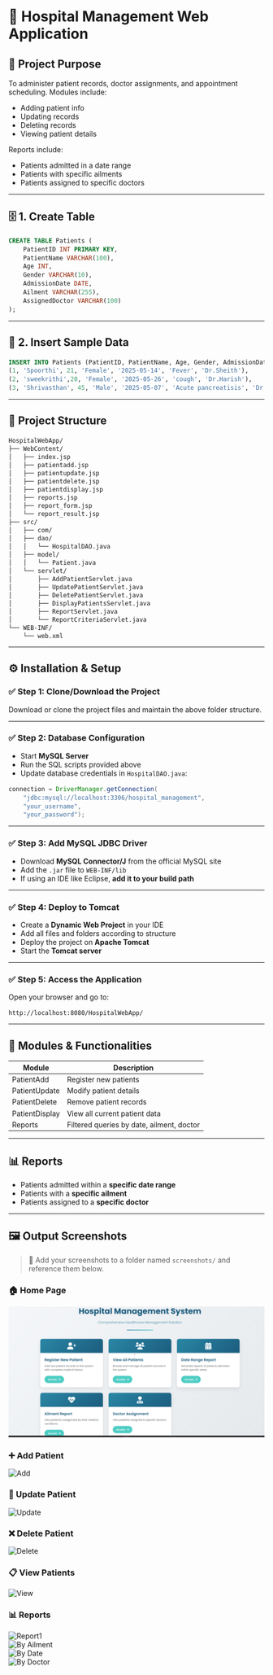 # 🏥 Hospital Management Web Application 

## 📌 Project Purpose

To administer patient records, doctor assignments, and appointment scheduling. Modules include:
- Adding patient info
- Updating records
- Deleting records
- Viewing patient details

Reports include:
- Patients admitted in a date range
- Patients with specific ailments
- Patients assigned to specific doctors

---

## 🗄️ 1. Create Table

```sql
CREATE TABLE Patients (
    PatientID INT PRIMARY KEY,
    PatientName VARCHAR(100),
    Age INT,
    Gender VARCHAR(10),
    AdmissionDate DATE,
    Ailment VARCHAR(255),
    AssignedDoctor VARCHAR(100)
);
```

---

## 📝 2. Insert Sample Data

```sql
INSERT INTO Patients (PatientID, PatientName, Age, Gender, AdmissionDate, Ailment, AssignedDoctor) VALUES
(1, 'Spoorthi', 21, 'Female', '2025-05-14', 'Fever', 'Dr.Sheith'),
(2, 'sweekrithi',20, 'Female', '2025-05-26', 'cough', 'Dr.Harish'),
(3, 'Shrivasthan', 45, 'Male', '2025-05-07', 'Acute pancreatisis', 'Dr.Chandra');
```

---

## 📁 Project Structure

```
HospitalWebApp/
├── WebContent/
│   ├── index.jsp
│   ├── patientadd.jsp
│   ├── patientupdate.jsp
│   ├── patientdelete.jsp
│   ├── patientdisplay.jsp
│   ├── reports.jsp
│   ├── report_form.jsp
│   └── report_result.jsp
├── src/
│   ├── com/
│   ├── dao/
│   │   └── HospitalDAO.java
│   ├── model/
│   │   └── Patient.java
│   └── servlet/
│       ├── AddPatientServlet.java
│       ├── UpdatePatientServlet.java
│       ├── DeletePatientServlet.java
│       ├── DisplayPatientsServlet.java
│       ├── ReportServlet.java
│       └── ReportCriteriaServlet.java
└── WEB-INF/
    └── web.xml
```

---

## ⚙ Installation & Setup

### ✅ Step 1: Clone/Download the Project
Download or clone the project files and maintain the above folder structure.

---

### ✅ Step 2: Database Configuration

- Start **MySQL Server**
- Run the SQL scripts provided above
- Update database credentials in `HospitalDAO.java`:

```java
connection = DriverManager.getConnection(
    "jdbc:mysql://localhost:3306/hospital_management", 
    "your_username", 
    "your_password");
```

---

### ✅ Step 3: Add MySQL JDBC Driver

- Download **MySQL Connector/J** from the official MySQL site  
- Add the `.jar` file to `WEB-INF/lib`  
- If using an IDE like Eclipse, **add it to your build path**

---

### ✅ Step 4: Deploy to Tomcat

- Create a **Dynamic Web Project** in your IDE  
- Add all files and folders according to structure  
- Deploy the project on **Apache Tomcat**
- Start the **Tomcat server**

---

### ✅ Step 5: Access the Application

Open your browser and go to:

```
http://localhost:8080/HospitalWebApp/
```

---

## 🧩 Modules & Functionalities

| Module         | Description                       |
|----------------|-----------------------------------|
| PatientAdd     | Register new patients             |
| PatientUpdate  | Modify patient details            |
| PatientDelete  | Remove patient records            |
| PatientDisplay | View all current patient data     |
| Reports        | Filtered queries by date, ailment, doctor |

---

## 📊 Reports

- Patients admitted within a **specific date range**
- Patients with a **specific ailment**
- Patients assigned to a **specific doctor**

---

## 🖼 Output Screenshots

> 📸 Add your screenshots to a folder named `screenshots/` and reference them below.

### 🏠 Home Page  
![Home](https://github.com/Spoorthi2004574/Hospital_Management_System./blob/d8ea235b5c5c1a3cc0c5b1a7f275d1e672c09fa2/Screenshots/home.png)

### ➕ Add Patient  
![Add](screenshots/add.jpg)

### 📝 Update Patient  
![Update](screenshots/update.jpg)

### ❌ Delete Patient  
![Delete](screenshots/delete.jpg)

### 📋 View Patients  
![View](screenshots/view.jpg)

### 📊 Reports  
![Report1](screenshots/report1.jpg)  
![By Ailment](screenshots/report2.jpg)  
![By Date](screenshots/report3.jpg)  
![By Doctor](screenshots/report4.jpg)
